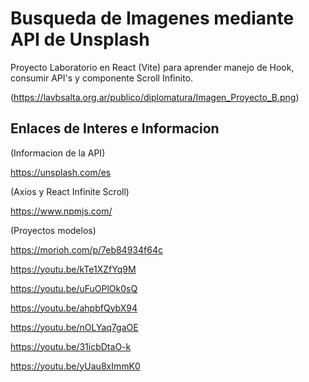 
# Busqueda de Imagenes mediante API de Unsplash

Proyecto Laboratorio en React (Vite) para aprender manejo de Hook, consumir API's y componente Scroll Infinito.  

(https://lavbsalta.org.ar/publico/diplomatura/Imagen_Proyecto_B.png)

## Enlaces de Interes e Informacion

(Informacion de la API)

https://unsplash.com/es

(Axios y React Infinite Scroll)

https://www.npmjs.com/

(Proyectos modelos)

https://morioh.com/p/7eb84934f64c

https://youtu.be/kTe1XZfYq9M

https://youtu.be/uFuOPlOk0sQ

https://youtu.be/ahpbfQybX94

https://youtu.be/nOLYaq7gaOE

https://youtu.be/31icbDtaO-k

https://youtu.be/yUau8xImmK0

